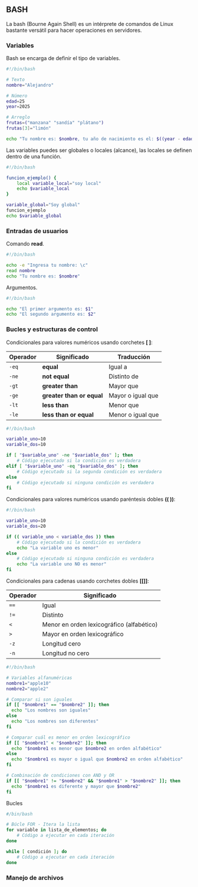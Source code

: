 ## BASH 

La bash (Bourne Again Shell) es un intérprete de comandos de Linux bastante versátil para hacer operaciones en servidores.

### Variables

Bash se encarga de definir el tipo de variables.

```bash
#!/bin/bash

# Texto
nombre="Alejandro"

# Número
edad=25
year=2025

# Arreglo
frutas=("manzana" "sandía" "plátano")
frutas[3]="limón"

echo "Tu nombre es: $nombre, tu año de nacimiento es el: $((year - edad)), tus frutas favoritas son: ${frutas[@]}"
```

Las variables puedes ser globales o locales (alcance), las locales se definen dentro de una función.

```bash
#!/bin/bash

funcion_ejemplo() {
	local variable_local="soy local"
	echo $variable_local
}

variable_global="Soy global"
funcion_ejemplo
echo $variable_global
```

### Entradas de usuarios

Comando **read**.

```bash
#!/bin/bash

echo -e "Ingresa tu nombre: \c"
read nombre
echo "Tu nombre es: $nombre"
```

Argumentos.

```bash
#!/bin/bash

echo "El primer argumento es: $1"
echo "El segundo argumento es: $2"
```

### Bucles y estructuras de control

Condicionales para valores numéricos usando corchetes **[ ]**:

| Operador | Significado               | Traducción        |
| -------- | ------------------------- | ----------------- |
| `-eq`    | **equal**                 | Igual a           |
| `-ne`    | **not equal**             | Distinto de       |
| `-gt`    | **greater than**          | Mayor que         |
| `-ge`    | **greater than or equal** | Mayor o igual que |
| `-lt`    | **less than**             | Menor que         |
| `-le`    | **less than or equal**    | Menor o igual que |
```bash
#!/bin/bash

variable_uno=10
variable_dos=10

if [ "$variable_uno" -ne "$variable_dos" ]; then
	# Código ejecutado si la condición es verdadera
elif [ "$variable_uno" -eq "$variable_dos" ]; then
	# Código ejecutado si la segunda condición es verdadera
else
	# Código ejecutado si ninguna condición es verdadera
fi
```

Condicionales para valores numéricos usando paréntesis dobles **((  ))**:

```bash
#!/bin/bash

variable_uno=10
variable_dos=20

if (( variable_uno < variable_dos )) then
	# Código ejecutado si la condición es verdadera
	echo "La variable uno es menor"
else
	# Código ejecutado si ninguna condición es verdadera
	echo "La variable uno NO es menor"
fi
```

Condicionales para cadenas usando corchetes dobles **[[]]**:

| Operador | Significado                               |
| -------- | ----------------------------------------- |
| `==`     | Igual                                     |
| `!=`     | Distinto                                  |
| `<`      | Menor en orden lexicográfico (alfabético) |
| `>`      | Mayor en orden lexicográfico              |
| `-z`     | Longitud cero                             |
| `-n`     | Longitud no cero                          |
```bash
#!/bin/bash

# Variables alfanuméricas
nombre1="apple10"
nombre2="apple2"

# Comparar si son iguales
if [[ "$nombre1" == "$nombre2" ]]; then
  echo "Los nombres son iguales"
else
  echo "Los nombres son diferentes"
fi

# Comparar cuál es menor en orden lexicográfico
if [[ "$nombre1" < "$nombre2" ]]; then
  echo "$nombre1 es menor que $nombre2 en orden alfabético"
else
  echo "$nombre1 es mayor o igual que $nombre2 en orden alfabético"
fi

# Combinación de condiciones con AND y OR
if [[ "$nombre1" != "$nombre2" && "$nombre1" > "$nombre2" ]]; then
  echo "$nombre1 es diferente y mayor que $nombre2"
fi

```

Bucles

```bash
#/bin/bash

# Búcle FOR - Itera la lista
for variable in lista_de_elementos; do
	# Código a ejecutar en cada iteración
done

while [ condición ]; do
	# Código a ejecutar en cada iteración
done
```

### Manejo de archivos


